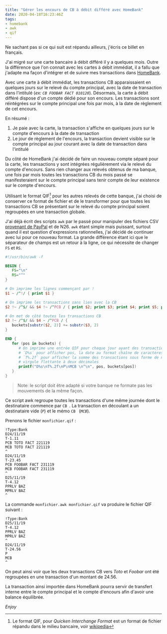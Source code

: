 ```yaml
---
title: "Gérer les encours de CB à débit différé avec HomeBank"
date: 2020-04-18T16:23:46Z
tags:
- homebank
- awk
- qif
---
```


Ne sachant pas si ce qui suit est répandu ailleurs, j'écris ce billet en
français.

J'ai migré sur une carte bancaire à débit différé il y a quelques mois. Outre la
différence que l'on connait avec les cartes à débit immédiat, il a fallu que
j'adapte ma façon d'intégrer et de suivre mes transactions dans [HomeBank][1].

Avec une carte à débit immédiat, les transactions CB apparaissaient en quelques
jours sur le relevé du compte principal, avec la date de transaction dans
l'intitulé (_ex: `CB FOOBAR FACT 010120`_). Désormais, la carte à débit différé
dispose d'un compte dédié pour son encours. Les transactions sont réintégrées
sur le compte principal une fois par mois, à la date de règlement de cet encours.

En résumé :

 1. Je paie avec la carte, la transaction s'affiche en quelques jours sur le
    compte d'encours à la date de transaction
 2. Le jour de règlement de l'encours, la transaction devient visible sur le
    compte principal au jour courant avec la date de transaction dans l'intitulé

Du côté de HomeBank j'ai décidé de faire un nouveau compte séparé pour la carte,
les transactions y sont intégrées régulièrement via le relevé du compte
d'encours. Sans rien changer aux relevés obtenus de ma banque, une fois par mois
toutes les transactions CB du mois passé se manifesteraient sur le compte
principal sans tenir compte de leur existence sur le compte d'encours.

Utilisant le format QIF[^1] pour les autres relevés de cette banque, j'ai choisi
de conserver ce format de fichier et de le transformer pour que toutes les
transactions CB se présentant sur le relevé du compte principal soient
regroupées en une transaction globale.

J'ai déjà écrit des scripts `awk` par le passé pour manipuler des fichiers CSV
[provenant de PayPal][2] et de N26. `awk` étant simple mais puissant, surtout
quand il est question d'expressions rationnelles, j'ai décidé de continuer avec
lui pour ce nouveau format. La grande différence étant ici que le séparateur de
champs est un retour à la ligne, ce qui nécessite de changer `FS` et `RS`.

``` awk
#!/usr/bin/awk -f

BEGIN {
   FS="\n"
   RS="^"
}

# On imprime les lignes commençant par !
$1 ~ /^!/ { print $1 }

# On imprime les transactions sans lien avec la CB
$2 !~ /^$/ && $4 !~ /^PCB / { print $2; print $3; print $4; print $5; print RS }

# On met de côté toutes les transactions CB
$2 !~ /^$/ && $4 ~ /^PCB / {
   buckets[substr($2, 2)] += substr($3, 2)
}

END {
   for (pos in buckets) {
      # On imprime une entrée QIF pour chaque jour ayant des transactions CB
      # `D%s` pour afficher pos, la date au format chaîne de caractères
      # `T%.2f` pour afficher la somme des transactions sous forme de nombre à
      # virgule flottante à deux décimales
      printf("D%s\nT%.2f\nP\nMCB \n^\n", pos, buckets[pos])
   }
}
```

> Note: le script doit être adapté si votre banque ne formate pas les mouvements
  de la même façon.

Ce script awk regroupe toutes les transactions d'une même journée dont le
destinataire commence par `CB `. La transaction en découlant a un destinataire
vide (_`P`_) et le mémo `CB ` (_`MCB`_).

Prenons le fichier `monfichier.qif` :

``` qif
!Type:Bank
D24/11/19
T-1.11
PCB TOTO FACT 221119
MCB TOTO FACT 221119
^
D24/11/19
T-23.45
PCB FOOBAR FACT 231119
MCB FOOBAR FACT 231119
^
D25/11/19
T-4.12
PPRLV BAZ
MPRLV BAZ
^
```

La commande `monfichier.awk monfichier.qif` va produire le fichier QIF suivant :

``` qif
!Type:Bank
D25/11/19
T-4.12
PPRLV BAZ
MPRLV BAZ
^
D24/11/19
T-24.56
P
MCB 
^
```

On peut ainsi voir que les deux transactions CB vers _Toto_ et _Foobar_ ont été
regroupées en une transaction d'un montant de 24.56.

La transaction ainsi importée dans HomeBank pourra servir de transfert interne
entre le compte principal et le compte d'encours afin d'avoir une balance
équilibrée.

_Enjoy_

[1]: http://homebank.free.fr
[2]: {filename}/blog/2013-12-18-import-paypal-transaction-history-in-homebank/post.markdown

[^1]: Le format QIF, pour _Quicken Interchange Format_ est un format de fichier répandu dans le milieu bancaire, voir [wikipedia](https://en.wikipedia.org/wiki/Quicken_Interchange_Format)
